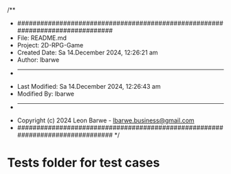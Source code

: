 /**
 * ###############################################################################
 *  File: README.md
 *  Project: 2D-RPG-Game
 *  Created Date: Sa 14.December 2024, 12:26:21 am
 *  Author: lbarwe
 *  -----
 *  Last Modified: Sa 14.December 2024, 12:26:43 am
 *  Modified By: lbarwe
 *  -----
 *  Copyright (c) 2024 Leon Barwe - lbarwe.business@gmail.com
 * ###############################################################################
 */

# Tests folder for test cases